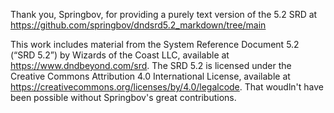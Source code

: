 Thank you, Springbov, for providing a purely text version of the 5.2 SRD at https://github.com/springbov/dndsrd5.2_markdown/tree/main

This work includes material from the System Reference Document 5.2 (“SRD 5.2”) by Wizards of the Coast LLC, available at https://www.dndbeyond.com/srd. The SRD 5.2 is licensed under the Creative Commons Attribution 4.0 International License, available at https://creativecommons.org/licenses/by/4.0/legalcode. That woudln't have been possible without Springbov's great contributions.
